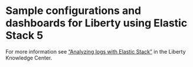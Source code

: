 # Sample configurations and dashboards for Liberty using Elastic Stack 5
For more information see [“Analyzing logs with Elastic Stack”](https://www.ibm.com/support/knowledgecenter/SSAW57_liberty/com.ibm.websphere.wlp.nd.multiplatform.doc/ae/twlp_elk_stack.html) in the Liberty Knowledge Center.
